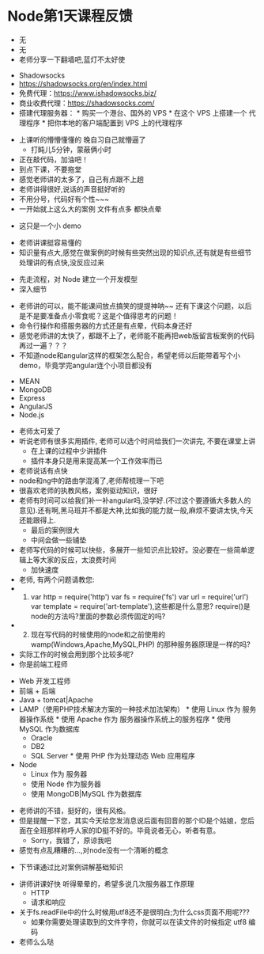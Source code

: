 # Node第1天课程反馈

- 无
- 无
-  老师分享一下翻墙吧,蓝灯不太好使
  +  Shadowsocks
  +  https://shadowsocks.org/en/index.html
  +  免费代理：https://www.ishadowsocks.biz/
  +  商业收费代理：https://shadowsocks.com/
  +  搭建代理服务器：
    *  购买一个港台、国外的 VPS
    *  在这个 VPS 上搭建一个 代理程序
    *  把你本地的客户端配置到 VPS 上的代理程序
- 上课听的懵懵懂懂的 晚自习自己就懵逼了
  + 打盹儿5分钟，蒙蔽俩小时
- 正在敲代码，加油吧！
-  到点下课，不要拖堂
-  感觉老师讲的太多了，自己有点跟不上趟
- 老师讲得很好,说话的声音挺好听的
- 不用分号，代码好有个性~~~
-  一开始就上这么大的案例 文件有点多 都快点晕
  +  这只是一个小 demo
-  老师讲课挺容易懂的
-  知识量有点大,感觉在做案例的时候有些突然出现的知识点,还有就是有些细节处理讲的有点快,没反应过来
  +  先走流程，对 Node 建立一个开发模型
  +  深入细节
- 老师讲的可以，能不能课间放点搞笑的提提神呐~~ 还有下课这个问题，以后是不是要准备点小零食呢？这是个值得思考的问题！
-  命令行操作和搭服务器的方式还是有点晕，代码本身还好
- 感觉老师讲的太快了，都跟不上了，老师能不能再把web版留言板案例的代码再过一遍？？？
-  不知道node和angular这样的框架怎么配合，希望老师以后能带着写个小demo，毕竟学完angular连个小项目都没有
  +  MEAN
  +  MongoDB
  +  Express
  +  AngularJS
  +  Node.js
- 老师太可爱了
- 听说老师有很多实用插件, 老师可以选个时间给我们一次讲完, 不要在课堂上讲
  + 在上课的过程中少讲插件
  + 插件本身只是用来提高某一个工作效率而已
-  老师说话有点快
-  node和ng中的路由学混淆了,老师帮梳理一下吧
- 很喜欢老师的执教风格，案例驱动知识，很好
- 老师有时间可以给我们补一补angular吗,没学好.(不过这个要遵循大多数人的意见).还有啊,黑马班并不都是大神,比如我的能力就一般,麻烦不要讲太快,今天还能跟得上.
  + 最后的案例很大
  + 中间会做一些铺垫
- 老师写代码的时候可以快些，多展开一些知识点比较好。没必要在一些简单逻辑上等大家的反应，太浪费时间
  + 加快速度
-  老师, 有两个问题请教您: 
-  1. var http = require('http') var fs = require('fs') var url = require('url') var template = require('art-template'),这些都是什么意思? require()是node的方法吗?里面的参数必须传固定的吗? 
-  2. 现在写代码的时候使用的node和之前使用的 wamp(Windows,Apache,MySQL,PHP) 的那种服务器原理是一样的吗?
-  实际工作的时候会用到那个比较多呢?
-  你是前端工程师
  +  Web 开发工程师
  +  前端 + 后端
  +  Java + tomcat|Apache
  +  LAMP（使用PHP技术解决方案的一种技术加法架构）
    *  使用 Linux 作为 服务器操作系统
    *  使用 Apache 作为 服务器操作系统上的服务程序
    *  使用 MySQL 作为数据库
      -  Oracle
      -  DB2
      -  SQL Server
    * 使用 PHP 作为处理动态 Web 应用程序
  + Node
    * Linux 作为 服务器
    * 使用 Node 作为服务器
    * 使用 MongoDB|MySQL 作为数据库
- 老师讲的不错，挺好的，很有风格。 
- 但是提醒一下您，其实今天给您发消息说后面有回音的那个ID是个姑娘，您后面在全班那样称呼人家的ID挺不好的。毕竟说者无心，听者有意。
  + Sorry，我错了，原谅我吧
-  感觉有点乱糟糟的...,对node没有一个清晰的概念
  +  下节课通过比对案例讲解基础知识
- 讲师讲课好快 听得晕晕的，希望多说几次服务器工作原理
  + HTTP
  + 请求和响应
- 关于fs.readFile中的什么时候用utf8还不是很明白;为什么css页面不用呢???
  + 如果你需要处理读取到的文件字符，你就可以在读文件的时候指定 utf8 编码
- 老师么么哒
